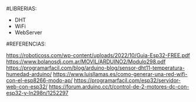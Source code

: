 #LIBRERIAS:
  - DHT
  - WiFi
  - WebServer

#REFERENCIAS:

https://roboticoss.com/wp-content/uploads/2022/10/Guia-Esp32-FREE.pdf
https://www.bolanosdj.com.ar/MOVIL/ARDUINO2/Modulo298.pdf
https://programarfacil.com/blog/arduino-blog/sensor-dht11-temperatura-humedad-arduino/
https://www.luisllamas.es/como-generar-una-red-wifi-con-el-esp8266-modo-ap/
https://programarfacil.com/esp32/servidor-web-con-esp32/
https://forum.arduino.cc/t/control-de-2-motores-dc-con-esp32-y-ln298n/1252297
